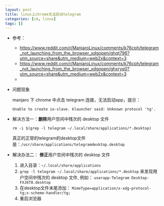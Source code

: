 ```yaml
---
layout: post
title: linux上chrome无法启动telegram
categories: [cm, linux]
tags: []
---
```


* 参考： 
    * <https://www.reddit.com/r/ManjaroLinux/comments/k76cph/telegram_not_launching_from_the_browser_xdgopen/ghqt796?utm_source=share&utm_medium=web2x&context=3>
    * <https://www.reddit.com/r/ManjaroLinux/comments/k76cph/telegram_not_launching_from_the_browser_xdgopen/ghxryq0?utm_source=share&utm_medium=web2x&context=3>
    * []()

* 问题现象
        
    manjaro 下 chrome 中点击 telegram 连接，无法启动app，提示：

    ~~~
    Unable to create io-slave. klauncher said: Unknown protocol 'tg'.
    ~~~

* 解决方法一：**删除**用户空间中残次的 desktop 文件

    ~~~
    rm -i $(grep -l telegram ~/.local/share/applications/*.desktop)
    ~~~

    真正的正常的telegram的desktop文件是：`/usr/share/applications/telegramdesktop.desktop`


* 解决办法二： **修正**用户空间中残次的 desktop 文件

    1. 进入目录：`~/.local/share/applications`
    1. `grep -l telegram ~/.local/share/applications/*.desktop` 来发现用户空间中残次的 desktop 文件, 例如： `userapp-Telegram Desktop-FXJ6T0.desktop`
    1. 在desktop文件末尾添加： `MimeType=application/x-xdg-protocol-tg;x-scheme-handler/tg;`
    1. 重启浏览器




